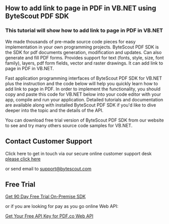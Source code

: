## How to add link to page in PDF in VB.NET using ByteScout PDF SDK

### This tutorial will show how to add link to page in PDF in VB.NET

We made thousands of pre-made source code pieces for easy implementation in your own programming projects. ByteScout PDF SDK is the SDK for pdf documents generation, modification and updates. Can also generate and fill PDF forms. Provides support for text (fonts, style, size, font family), layers, pdf form fields, vector and raster drawings. It can add link to page in PDF in VB.NET.

Fast application programming interfaces of ByteScout PDF SDK for VB.NET plus the instruction and the code below will help you quickly learn how to add link to page in PDF. In order to implement the functionality, you should copy and paste this code for VB.NET below into your code editor with your app, compile and run your application. Detailed tutorials and documentation are available along with installed ByteScout PDF SDK if you'd like to dive deeper into the topic and the details of the API.

You can download free trial version of ByteScout PDF SDK from our website to see and try many others source code samples for VB.NET.

## Contact Customer Support

Click here to get in touch via our secure online customer support desk [please click here](https://bytescout.zendesk.com/hc/en-us/requests/new?subject=ByteScout%20PDF%20SDK%20Question)

or send email to [support@bytescout.com](mailto:support@bytescout.com?subject=ByteScout%20PDF%20SDK%20Question) 

## Free Trial

[Get 90 Day Free Trial On-Premise SDK](https://bytescout.com/download/web-installer?utm_source=github-readme)

or if you are looking for pay as you go online Web API:

[Get Your Free API Key for PDF.co Web API](https://pdf.co/documentation/api?utm_source=github-readme)